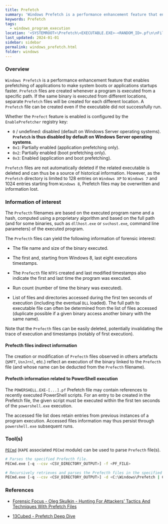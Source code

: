 ```yaml
---
title: Prefetch
summary: 'Windows Prefetch is a performance enhancement feature that enables prefetching of applications to make system boots or applications startups faster. Prefetch is by default disabled on Windows Server operating systems and is limited to 128 entries on Windows XP to Windows 7 and 1024 entries starting from Windows 8.\n\nPrefetch files are created whenever a program is executed from a specific path.\n\nInformation of interest: file name and size, first and, starting from Windows 8, last eight executions timestamps, run count, and list of files and directories accessed during the first ten seconds of execution (often including the full path of the executed file itself).'
keywords: Prefetch
tags:
  - windows_program_execution
location: '<SYSTEMROOT>\Prefetch\<EXECUTABLE.EXE>-<RANDOM_ID>.pf\n\nFilename example: POWERSHELL.EXE-022A1004.pf'
last_updated: 2024-01-01
sidebar: sidebar
permalink: windows_prefetch.html
folder: windows
---
```


### Overview

`Windows Prefetch` is a performance enhancement feature that enables
prefetching of applications to make system boots or applications startups
faster. `Prefetch` files are created whenever a program is executed from a
specific path. If the same binary is executed from different locations,
separate `Prefetch` files will be created for each different location.
A `Prefetch` file can be created even if the executable did not successfully
run.

Whether the `Prefect` feature is enabled is configured by the
`EnablePrefetcher` registry key:
  - `0` / undefined: disabled (default on Windows Server operating systems).
    **`Prefetch` is thus disabled by default on Windows Server operating
    systems**.
  - `0x1`: Partially enabled (application prefetching only).
  - `0x2`: Partially enabled (boot prefetching only).
  - `0x3`: Enabled (application and boot prefetching).

`Prefetch` files are not automatically deleted if the related executable is
deleted and can thus be a source of historical information. However, as the
`Prefetch` directory is limited to 128 entries on `Windows XP` to `Windows 7`
and 1024 entries starting from `Windows 8`, Prefetch files may be overwritten
and information lost.

### Information of interest

The `Prefecth` filenames are based on the executed program name and a hash,
computed using a proprietary algorithm and based on the full path (and
for some binaries, such as `dllhost.exe` or `svchost.exe`, command line
parameters) of the executed program.

The `Prefecth` files can yield the following information of forensic interest:

  - The file name and size of the binary executed.

  - The first and, starting from Windows 8, last eight executions timestamps.

  - The `Prefecth` file `NTFS` created and last modified timestamps also
    indicate the first and last time the program was executed.

  - Run count (number of time the binary was executed).

  - List of files and directories accessed during the first ten seconds of
    execution (including the eventual `DLL` loaded).
    The full path to executable file can often be determined from the list of
    files accessed (duplicate possible if a given binary access another binary
    with the same name).

Note that the `Prefecth` files can be easily deleted, potentially invalidating
the trace of execution and timestamps (notably of first execution).

#### Prefecth files indirect information

The creation or modification of `Prefecth` files observed in others artefacts
(`$MFT`, `UsnJrnl`, etc.) reflect an execution of the binary linked to the
`Prefecth` file (and whose name can be deducted from the `Prefecth` filename).

#### Prefecth information related to PowerShell execution

The `POWERSHELL.EXE-[...].pf` Prefetch file may contain references to
recently executed PowerShell scripts. For an entry to be created in the
Prefetch file, the given script must be executed within the first ten seconds
of the `powershell.exe` execution.

The accessed file list does retain entries from previous instances of a program
execution. Accessed files information may thus persist through `powershell.exe`
subsequent runs.

### Tool(s)

[`PECmd`](https://github.com/EricZimmerman/PECmd) (`KAPE` associated
`PECmd` module) can be used to parse `Prefecth` file(s).

```bash
# Parses the specified Prefecth file.
PECmd.exe [-q --csv <CSV_DIRECTORY_OUTPUT>] -f <PF_FILE>

# Recursively retrieves and parses the Prefecth files in the specified directory.
PECmd.exe [-q --csv <CSV_DIRECTORY_OUTPUT>] -d <C:\Windows\Prefetch | C:\ | DIRECTORY>
```

### References

  - [Forensic Focus - Oleg Skulkin - Hunting For Attackers’ Tactics And Techniques With Prefetch Files](https://www.forensicfocus.com/articles/hunting-for-attackers-tactics-and-techniques-with-prefetch-files/)

  - [13Cubed - Prefetch Deep Dive](https://www.youtube.com/watch?v=f4RAtR_3zcs)
